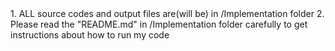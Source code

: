 


<NOTICE>
1. ALL source codes and output files are(will be) in /Implementation folder
2. Please read the "README.md" in /Implementation folder carefully to get instructions about how to run my code






